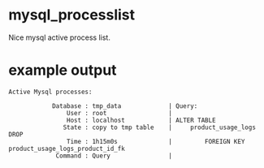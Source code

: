 mysql_processlist
=================

Nice mysql active process list.

example output
==============

```
Active Mysql processes:

            Database : tmp_data             | Query:
                User : root                 | 
                Host : localhost            | ALTER TABLE
               State : copy to tmp table    |     product_usage_logs DROP
                Time : 1h15m0s              |         FOREIGN KEY product_usage_logs_product_id_fk
             Command : Query                | 
```

